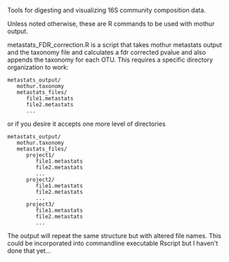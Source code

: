Tools for digesting and visualizing 16S community composition data.

Unless noted otherwise, these are R commands to be used with mothur output. 

metastats_FDR_correction.R is a script that takes mothur metastats output and the taxonomy file and calculates a fdr corrected pvalue and also appends the taxonomy for each OTU.
This requires a specific directory organization to work:

```
metastats_output/
   mothur.taxonomy
   metastats_files/
      file1.metastats
      file2.metastats
      ...
```

or if you desire it accepts one more level of directories
```
metastats_output/
   mothur.taxonomy
   metastats_files/
      project1/
         file1.metastats
         file2.metastats   
         ...
      project2/
         file1.metastats
         file2.metastats
         ...
      project3/
         file1.metastats
         file2.metastats
         ...
```

The output will repeat the same structure but with altered file names. This could be incorporated into commandline executable Rscript but I haven't done that yet...
